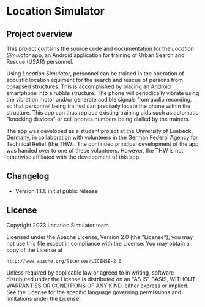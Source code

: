 # Location Simulator

## Project overview

This project contains the source code and documentation for the _Location Simulator_ app, an Android application for training of Urban Search and Rescue (USAR) personnel.

Using _Location Simulator_, personnel can be trained in the operation of acoustic location equiment for the search and rescue of persons from collapsed structures. This is accomplished by placing an Android smartphone into a rubble structure. The phone will periodically vibrate using the vibration motor and/or generate audible signals from audio recording, so that personnel being trained can precisely locate the phone within the structure. This app can thus replace existing training aids such as automatic "knocking devices" or cell phones numbers being dialled by the trainers.

The app was developed as a student project at the University of Luebeck, Germany, in collaboration with volunteers in the German Federal Agency for Technical Relief (the THW). The continued principal development of the app was handed over to one of these volunteers. However, the THW is not otherwise affiliated with the development of this app.

## Changelog

- Version 1.1.1: initial public release

## License
Copyright 2023 Location Simulator team

Licensed under the Apache License, Version 2.0 (the "License");
you may not use this file except in compliance with the License.
You may obtain a copy of the License at

    http://www.apache.org/licenses/LICENSE-2.0

Unless required by applicable law or agreed to in writing, software
distributed under the License is distributed on an "AS IS" BASIS,
WITHOUT WARRANTIES OR CONDITIONS OF ANY KIND, either express or implied.
See the License for the specific language governing permissions and
limitations under the License.


